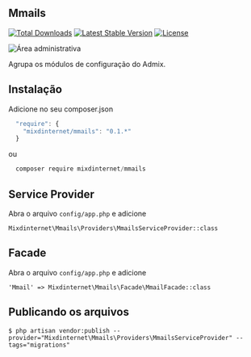 ## Mmails

[![Total Downloads](https://poser.pugx.org/mixdinternet/mmails/d/total.svg)](https://packagist.org/packages/mixdinternet/mmails)
[![Latest Stable Version](https://poser.pugx.org/mixdinternet/mmails/v/stable.svg)](https://packagist.org/packages/mixdinternet/mmails)
[![License](https://poser.pugx.org/mixdinternet/mmails/license.svg)](https://packagist.org/packages/mixdinternet/mmails)

![Área administrativa](http://mixd.com.br/github/1a1944e9d3d545eee7b3929295fabb37.png "Área administrativa")

Agrupa os módulos de configuração do Admix.

## Instalação

Adicione no seu composer.json

```js
  "require": {
    "mixdinternet/mmails": "0.1.*"
  }
```

ou

```js
  composer require mixdinternet/mmails
```

## Service Provider

Abra o arquivo `config/app.php` e adicione

`Mixdinternet\Mmails\Providers\MmailsServiceProvider::class`

## Facade

Abra o arquivo `config/app.php` e adicione

`'Mmail' => Mixdinternet\Mmails\Facade\MmailFacade::class`

## Publicando os arquivos

```
$ php artisan vendor:publish --provider="Mixdinternet\Mmails\Providers\MmailsServiceProvider" --tags="migrations"
```

